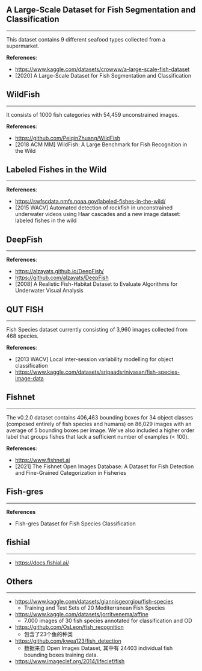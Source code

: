 ## A Large-Scale Dataset for Fish Segmentation and Classification
---
This dataset contains 9 different seafood types collected from a supermarket.

**References**:
- https://www.kaggle.com/datasets/crowww/a-large-scale-fish-dataset
- [2020] A Large-Scale Dataset for Fish Segmentation and Classification


## WildFish
----
It consists of 1000 fish categories with 54,459 unconstrained images.

**References**:
- https://github.com/PeiqinZhuang/WildFish
- [2018 ACM MM] WildFish: A Large Benchmark for Fish Recognition in the Wild


## Labeled Fishes in the Wild
----
**References**:
- https://swfscdata.nmfs.noaa.gov/labeled-fishes-in-the-wild/
- [2015 WACV] Automated detection of rockfish in unconstrained underwater videos using Haar cascades and a new image dataset: labeled fishes in the wild

## DeepFish
----
**References**:
- https://alzayats.github.io/DeepFish/
- https://github.com/alzayats/DeepFish
- [2008] A Realistic Fish-Habitat Dataset to Evaluate Algorithms for Underwater Visual Analysis


## QUT FISH
---
Fish Species dataset currently consisting of 3,960 images collected from 468 species.

**References**:
- [2013 WACV] Local inter-session variability modelling for object classification
- https://www.kaggle.com/datasets/sripaadsrinivasan/fish-species-image-data


## Fishnet
----
The v0.2.0 dataset contains 406,463 bounding boxes for 34 object classes (composed entirely of fish species and humans) on 86,029 images with an average of 5 bounding boxes per image. We've also included a higher order label that groups fishes that lack a sufficient number of examples (< 100). 

**References**:
- https://www.fishnet.ai
- [2021] The Fishnet Open Images Database: A Dataset for Fish Detection and Fine-Grained Categorization in Fisheries


## Fish-gres
---
**References**
- Fish-gres Dataset for Fish Species Classification


## fishial
---
- https://docs.fishial.ai/


## Others
--- 
- https://www.kaggle.com/datasets/giannisgeorgiou/fish-species
    - Training and Test Sets of 20 Mediterranean Fish Species
- https://www.kaggle.com/datasets/jorritvenema/affine
    - 7.000 images of 30 fish species annotated for classification and OD
- https://github.com/OsLeon/fish_recognition
    - 包含了23个鱼的种类
- https://github.com/kwea123/fish_detection
    - 数据来自 Open Images Dataset, 其中有 24403 individual fish bounding boxes training data.
- https://www.imageclef.org/2014/lifeclef/fish
  
